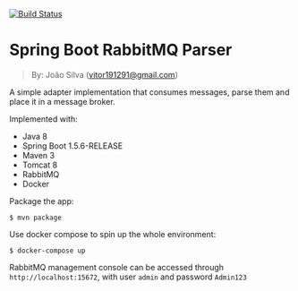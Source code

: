 [![Build Status](https://travis-ci.org/joao-osilva/springboot-rabbitmq-parser.svg?branch=master)](https://travis-ci.org/joao-osilva/springboot-rabbitmq-parser)

# Spring Boot RabbitMQ Parser
> By: João Silva (vitor191291@gmail.com)

A simple adapter implementation that consumes messages, parse them and place it in a message broker.

Implemented with:
* Java 8
* Spring Boot 1.5.6-RELEASE
* Maven 3
* Tomcat 8
* RabbitMQ
* Docker

Package the app:
```
$ mvn package
```

Use docker compose to spin up the whole environment:
```
$ docker-compose up
```

RabbitMQ management console can be accessed through ```http://localhost:15672```, with user ```admin``` and password ```Admin123```
